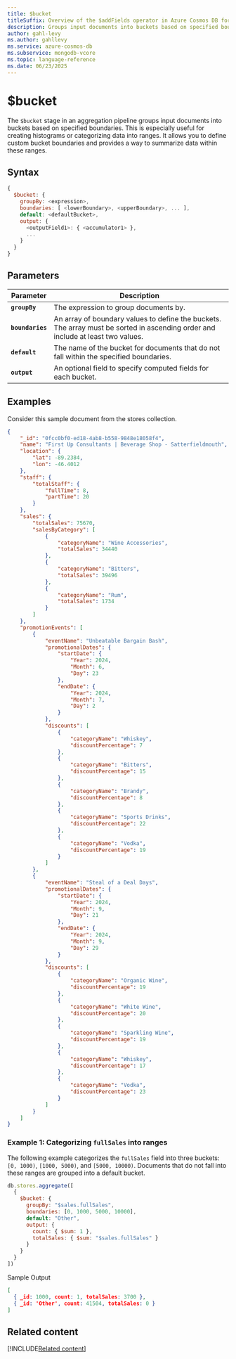 ```yaml
---
title: $bucket
titleSuffix: Overview of the $addFields operator in Azure Cosmos DB for MongoDB (vCore)
description: Groups input documents into buckets based on specified boundaries.
author: gahl-levy
ms.author: gahllevy
ms.service: azure-cosmos-db
ms.subservice: mongodb-vcore
ms.topic: language-reference
ms.date: 06/23/2025
---
```


# $bucket

The `$bucket` stage in an aggregation pipeline groups input documents into buckets based on specified boundaries. This is especially useful for creating histograms or categorizing data into ranges. It allows you to define custom bucket boundaries and provides a way to summarize data within these ranges.

## Syntax

```javascript
{
  $bucket: {
    groupBy: <expression>,
    boundaries: [ <lowerBoundary>, <upperBoundary>, ... ],
    default: <defaultBucket>,
    output: {
      <outputField1>: { <accumulator1> },
      ...
    }
  }
}
```

## Parameters

| Parameter | Description |
| --- | --- |
| **`groupBy`** | The expression to group documents by. |
| **`boundaries`** | An array of boundary values to define the buckets. The array must be sorted in ascending order and include at least two values. |
| **`default`** | The name of the bucket for documents that do not fall within the specified boundaries. |
| **`output`** | An optional field to specify computed fields for each bucket. |

## Examples

Consider this sample document from the stores collection.
```json
{
    "_id": "0fcc0bf0-ed18-4ab8-b558-9848e18058f4",
    "name": "First Up Consultants | Beverage Shop - Satterfieldmouth",
    "location": {
        "lat": -89.2384,
        "lon": -46.4012
    },
    "staff": {
        "totalStaff": {
            "fullTime": 8,
            "partTime": 20
        }
    },
    "sales": {
        "totalSales": 75670,
        "salesByCategory": [
            {
                "categoryName": "Wine Accessories",
                "totalSales": 34440
            },
            {
                "categoryName": "Bitters",
                "totalSales": 39496
            },
            {
                "categoryName": "Rum",
                "totalSales": 1734
            }
        ]
    },
    "promotionEvents": [
        {
            "eventName": "Unbeatable Bargain Bash",
            "promotionalDates": {
                "startDate": {
                    "Year": 2024,
                    "Month": 6,
                    "Day": 23
                },
                "endDate": {
                    "Year": 2024,
                    "Month": 7,
                    "Day": 2
                }
            },
            "discounts": [
                {
                    "categoryName": "Whiskey",
                    "discountPercentage": 7
                },
                {
                    "categoryName": "Bitters",
                    "discountPercentage": 15
                },
                {
                    "categoryName": "Brandy",
                    "discountPercentage": 8
                },
                {
                    "categoryName": "Sports Drinks",
                    "discountPercentage": 22
                },
                {
                    "categoryName": "Vodka",
                    "discountPercentage": 19
                }
            ]
        },
        {
            "eventName": "Steal of a Deal Days",
            "promotionalDates": {
                "startDate": {
                    "Year": 2024,
                    "Month": 9,
                    "Day": 21
                },
                "endDate": {
                    "Year": 2024,
                    "Month": 9,
                    "Day": 29
                }
            },
            "discounts": [
                {
                    "categoryName": "Organic Wine",
                    "discountPercentage": 19
                },
                {
                    "categoryName": "White Wine",
                    "discountPercentage": 20
                },
                {
                    "categoryName": "Sparkling Wine",
                    "discountPercentage": 19
                },
                {
                    "categoryName": "Whiskey",
                    "discountPercentage": 17
                },
                {
                    "categoryName": "Vodka",
                    "discountPercentage": 23
                }
            ]
        }
    ]
}
```

### Example 1: Categorizing `fullSales` into ranges

The following example categorizes the `fullSales` field into three buckets: `[0, 1000)`, `[1000, 5000)`, and `[5000, 10000)`. Documents that do not fall into these ranges are grouped into a default bucket.

```javascript
db.stores.aggregate([
  {
    $bucket: {
      groupBy: "$sales.fullSales",
      boundaries: [0, 1000, 5000, 10000],
      default: "Other",
      output: {
        count: { $sum: 1 },
        totalSales: { $sum: "$sales.fullSales" }
      }
    }
  }
])
```

Sample Output 

```json
[
  { _id: 1000, count: 1, totalSales: 3700 },
  { _id: 'Other', count: 41504, totalSales: 0 }
]
```

## Related content
[!INCLUDE[Related content](../includes/related-content.md)]
